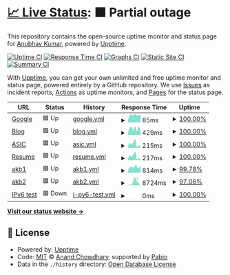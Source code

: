 # [📈 Live Status](https://akiitr.github.io/uptime): <!--live status--> **🟧 Partial outage**

This repository contains the open-source uptime monitor and status page for [Anubhav Kumar](akiitr.github.io), powered by [Upptime](https://github.com/upptime/upptime).

[![Uptime CI](https://github.com/akiitr/uptime/workflows/Uptime%20CI/badge.svg)](https://github.com/akiitr/uptime/actions?query=workflow%3A%22Uptime+CI%22)
[![Response Time CI](https://github.com/akiitr/uptime/workflows/Response%20Time%20CI/badge.svg)](https://github.com/akiitr/uptime/actions?query=workflow%3A%22Response+Time+CI%22)
[![Graphs CI](https://github.com/akiitr/uptime/workflows/Graphs%20CI/badge.svg)](https://github.com/akiitr/uptime/actions?query=workflow%3A%22Graphs+CI%22)
[![Static Site CI](https://github.com/akiitr/uptime/workflows/Static%20Site%20CI/badge.svg)](https://github.com/akiitr/uptime/actions?query=workflow%3A%22Static+Site+CI%22)
[![Summary CI](https://github.com/akiitr/uptime/workflows/Summary%20CI/badge.svg)](https://github.com/akiitr/uptime/actions?query=workflow%3A%22Summary+CI%22)

With [Upptime](https://upptime.js.org), you can get your own unlimited and free uptime monitor and status page, powered entirely by a GitHub repository. We use [Issues](https://github.com/akiitr/uptime/issues) as incident reports, [Actions](https://github.com/akiitr/uptime/actions) as uptime monitors, and [Pages](https://akiitr.github.io/uptime) for the status page.

<!--start: status pages-->
<!-- This summary is generated by Upptime (https://github.com/upptime/upptime) -->
<!-- Do not edit this manually, your changes will be overwritten -->
<!-- prettier-ignore -->
| URL | Status | History | Response Time | Uptime |
| --- | ------ | ------- | ------------- | ------ |
| <img alt="" src="https://icons.duckduckgo.com/ip3/www.google.com.ico" height="13"> [Google](https://www.google.com) | 🟩 Up | [google.yml](https://github.com/akiitr/uptime/commits/HEAD/history/google.yml) | <details><summary><img alt="Response time graph" src="./graphs/google/response-time-week.png" height="20"> 85ms</summary><br><a href="https://akiitr.github.io/uptime/history/google"><img alt="Response time 113" src="https://img.shields.io/endpoint?url=https%3A%2F%2Fraw.githubusercontent.com%2Fakiitr%2Fuptime%2FHEAD%2Fapi%2Fgoogle%2Fresponse-time.json"></a><br><a href="https://akiitr.github.io/uptime/history/google"><img alt="24-hour response time 79" src="https://img.shields.io/endpoint?url=https%3A%2F%2Fraw.githubusercontent.com%2Fakiitr%2Fuptime%2FHEAD%2Fapi%2Fgoogle%2Fresponse-time-day.json"></a><br><a href="https://akiitr.github.io/uptime/history/google"><img alt="7-day response time 85" src="https://img.shields.io/endpoint?url=https%3A%2F%2Fraw.githubusercontent.com%2Fakiitr%2Fuptime%2FHEAD%2Fapi%2Fgoogle%2Fresponse-time-week.json"></a><br><a href="https://akiitr.github.io/uptime/history/google"><img alt="30-day response time 93" src="https://img.shields.io/endpoint?url=https%3A%2F%2Fraw.githubusercontent.com%2Fakiitr%2Fuptime%2FHEAD%2Fapi%2Fgoogle%2Fresponse-time-month.json"></a><br><a href="https://akiitr.github.io/uptime/history/google"><img alt="1-year response time 113" src="https://img.shields.io/endpoint?url=https%3A%2F%2Fraw.githubusercontent.com%2Fakiitr%2Fuptime%2FHEAD%2Fapi%2Fgoogle%2Fresponse-time-year.json"></a></details> | <details><summary><a href="https://akiitr.github.io/uptime/history/google">100.00%</a></summary><a href="https://akiitr.github.io/uptime/history/google"><img alt="All-time uptime 100.00%" src="https://img.shields.io/endpoint?url=https%3A%2F%2Fraw.githubusercontent.com%2Fakiitr%2Fuptime%2FHEAD%2Fapi%2Fgoogle%2Fuptime.json"></a><br><a href="https://akiitr.github.io/uptime/history/google"><img alt="24-hour uptime 100.00%" src="https://img.shields.io/endpoint?url=https%3A%2F%2Fraw.githubusercontent.com%2Fakiitr%2Fuptime%2FHEAD%2Fapi%2Fgoogle%2Fuptime-day.json"></a><br><a href="https://akiitr.github.io/uptime/history/google"><img alt="7-day uptime 100.00%" src="https://img.shields.io/endpoint?url=https%3A%2F%2Fraw.githubusercontent.com%2Fakiitr%2Fuptime%2FHEAD%2Fapi%2Fgoogle%2Fuptime-week.json"></a><br><a href="https://akiitr.github.io/uptime/history/google"><img alt="30-day uptime 100.00%" src="https://img.shields.io/endpoint?url=https%3A%2F%2Fraw.githubusercontent.com%2Fakiitr%2Fuptime%2FHEAD%2Fapi%2Fgoogle%2Fuptime-month.json"></a><br><a href="https://akiitr.github.io/uptime/history/google"><img alt="1-year uptime 99.99%" src="https://img.shields.io/endpoint?url=https%3A%2F%2Fraw.githubusercontent.com%2Fakiitr%2Fuptime%2FHEAD%2Fapi%2Fgoogle%2Fuptime-year.json"></a></details>
| <img alt="" src="https://icons.duckduckgo.com/ip3/akiitr.github.io.ico" height="13"> [Blog](https://akiitr.github.io/) | 🟩 Up | [blog.yml](https://github.com/akiitr/uptime/commits/HEAD/history/blog.yml) | <details><summary><img alt="Response time graph" src="./graphs/blog/response-time-week.png" height="20"> 429ms</summary><br><a href="https://akiitr.github.io/uptime/history/blog"><img alt="Response time 278" src="https://img.shields.io/endpoint?url=https%3A%2F%2Fraw.githubusercontent.com%2Fakiitr%2Fuptime%2FHEAD%2Fapi%2Fblog%2Fresponse-time.json"></a><br><a href="https://akiitr.github.io/uptime/history/blog"><img alt="24-hour response time 255" src="https://img.shields.io/endpoint?url=https%3A%2F%2Fraw.githubusercontent.com%2Fakiitr%2Fuptime%2FHEAD%2Fapi%2Fblog%2Fresponse-time-day.json"></a><br><a href="https://akiitr.github.io/uptime/history/blog"><img alt="7-day response time 429" src="https://img.shields.io/endpoint?url=https%3A%2F%2Fraw.githubusercontent.com%2Fakiitr%2Fuptime%2FHEAD%2Fapi%2Fblog%2Fresponse-time-week.json"></a><br><a href="https://akiitr.github.io/uptime/history/blog"><img alt="30-day response time 343" src="https://img.shields.io/endpoint?url=https%3A%2F%2Fraw.githubusercontent.com%2Fakiitr%2Fuptime%2FHEAD%2Fapi%2Fblog%2Fresponse-time-month.json"></a><br><a href="https://akiitr.github.io/uptime/history/blog"><img alt="1-year response time 278" src="https://img.shields.io/endpoint?url=https%3A%2F%2Fraw.githubusercontent.com%2Fakiitr%2Fuptime%2FHEAD%2Fapi%2Fblog%2Fresponse-time-year.json"></a></details> | <details><summary><a href="https://akiitr.github.io/uptime/history/blog">100.00%</a></summary><a href="https://akiitr.github.io/uptime/history/blog"><img alt="All-time uptime 99.99%" src="https://img.shields.io/endpoint?url=https%3A%2F%2Fraw.githubusercontent.com%2Fakiitr%2Fuptime%2FHEAD%2Fapi%2Fblog%2Fuptime.json"></a><br><a href="https://akiitr.github.io/uptime/history/blog"><img alt="24-hour uptime 100.00%" src="https://img.shields.io/endpoint?url=https%3A%2F%2Fraw.githubusercontent.com%2Fakiitr%2Fuptime%2FHEAD%2Fapi%2Fblog%2Fuptime-day.json"></a><br><a href="https://akiitr.github.io/uptime/history/blog"><img alt="7-day uptime 100.00%" src="https://img.shields.io/endpoint?url=https%3A%2F%2Fraw.githubusercontent.com%2Fakiitr%2Fuptime%2FHEAD%2Fapi%2Fblog%2Fuptime-week.json"></a><br><a href="https://akiitr.github.io/uptime/history/blog"><img alt="30-day uptime 100.00%" src="https://img.shields.io/endpoint?url=https%3A%2F%2Fraw.githubusercontent.com%2Fakiitr%2Fuptime%2FHEAD%2Fapi%2Fblog%2Fuptime-month.json"></a><br><a href="https://akiitr.github.io/uptime/history/blog"><img alt="1-year uptime 99.99%" src="https://img.shields.io/endpoint?url=https%3A%2F%2Fraw.githubusercontent.com%2Fakiitr%2Fuptime%2FHEAD%2Fapi%2Fblog%2Fuptime-year.json"></a></details>
| <img alt="" src="https://icons.duckduckgo.com/ip3/akiitr.github.io.ico" height="13"> [ASIC](https://akiitr.github.io/asic) | 🟩 Up | [asic.yml](https://github.com/akiitr/uptime/commits/HEAD/history/asic.yml) | <details><summary><img alt="Response time graph" src="./graphs/asic/response-time-week.png" height="20"> 215ms</summary><br><a href="https://akiitr.github.io/uptime/history/asic"><img alt="Response time 115" src="https://img.shields.io/endpoint?url=https%3A%2F%2Fraw.githubusercontent.com%2Fakiitr%2Fuptime%2FHEAD%2Fapi%2Fasic%2Fresponse-time.json"></a><br><a href="https://akiitr.github.io/uptime/history/asic"><img alt="24-hour response time 72" src="https://img.shields.io/endpoint?url=https%3A%2F%2Fraw.githubusercontent.com%2Fakiitr%2Fuptime%2FHEAD%2Fapi%2Fasic%2Fresponse-time-day.json"></a><br><a href="https://akiitr.github.io/uptime/history/asic"><img alt="7-day response time 215" src="https://img.shields.io/endpoint?url=https%3A%2F%2Fraw.githubusercontent.com%2Fakiitr%2Fuptime%2FHEAD%2Fapi%2Fasic%2Fresponse-time-week.json"></a><br><a href="https://akiitr.github.io/uptime/history/asic"><img alt="30-day response time 155" src="https://img.shields.io/endpoint?url=https%3A%2F%2Fraw.githubusercontent.com%2Fakiitr%2Fuptime%2FHEAD%2Fapi%2Fasic%2Fresponse-time-month.json"></a><br><a href="https://akiitr.github.io/uptime/history/asic"><img alt="1-year response time 115" src="https://img.shields.io/endpoint?url=https%3A%2F%2Fraw.githubusercontent.com%2Fakiitr%2Fuptime%2FHEAD%2Fapi%2Fasic%2Fresponse-time-year.json"></a></details> | <details><summary><a href="https://akiitr.github.io/uptime/history/asic">100.00%</a></summary><a href="https://akiitr.github.io/uptime/history/asic"><img alt="All-time uptime 99.99%" src="https://img.shields.io/endpoint?url=https%3A%2F%2Fraw.githubusercontent.com%2Fakiitr%2Fuptime%2FHEAD%2Fapi%2Fasic%2Fuptime.json"></a><br><a href="https://akiitr.github.io/uptime/history/asic"><img alt="24-hour uptime 100.00%" src="https://img.shields.io/endpoint?url=https%3A%2F%2Fraw.githubusercontent.com%2Fakiitr%2Fuptime%2FHEAD%2Fapi%2Fasic%2Fuptime-day.json"></a><br><a href="https://akiitr.github.io/uptime/history/asic"><img alt="7-day uptime 100.00%" src="https://img.shields.io/endpoint?url=https%3A%2F%2Fraw.githubusercontent.com%2Fakiitr%2Fuptime%2FHEAD%2Fapi%2Fasic%2Fuptime-week.json"></a><br><a href="https://akiitr.github.io/uptime/history/asic"><img alt="30-day uptime 100.00%" src="https://img.shields.io/endpoint?url=https%3A%2F%2Fraw.githubusercontent.com%2Fakiitr%2Fuptime%2FHEAD%2Fapi%2Fasic%2Fuptime-month.json"></a><br><a href="https://akiitr.github.io/uptime/history/asic"><img alt="1-year uptime 99.99%" src="https://img.shields.io/endpoint?url=https%3A%2F%2Fraw.githubusercontent.com%2Fakiitr%2Fuptime%2FHEAD%2Fapi%2Fasic%2Fuptime-year.json"></a></details>
| <img alt="" src="https://icons.duckduckgo.com/ip3/akiitr.github.io.ico" height="13"> [Resume](https://akiitr.github.io/resume) | 🟩 Up | [resume.yml](https://github.com/akiitr/uptime/commits/HEAD/history/resume.yml) | <details><summary><img alt="Response time graph" src="./graphs/resume/response-time-week.png" height="20"> 217ms</summary><br><a href="https://akiitr.github.io/uptime/history/resume"><img alt="Response time 119" src="https://img.shields.io/endpoint?url=https%3A%2F%2Fraw.githubusercontent.com%2Fakiitr%2Fuptime%2FHEAD%2Fapi%2Fresume%2Fresponse-time.json"></a><br><a href="https://akiitr.github.io/uptime/history/resume"><img alt="24-hour response time 56" src="https://img.shields.io/endpoint?url=https%3A%2F%2Fraw.githubusercontent.com%2Fakiitr%2Fuptime%2FHEAD%2Fapi%2Fresume%2Fresponse-time-day.json"></a><br><a href="https://akiitr.github.io/uptime/history/resume"><img alt="7-day response time 217" src="https://img.shields.io/endpoint?url=https%3A%2F%2Fraw.githubusercontent.com%2Fakiitr%2Fuptime%2FHEAD%2Fapi%2Fresume%2Fresponse-time-week.json"></a><br><a href="https://akiitr.github.io/uptime/history/resume"><img alt="30-day response time 158" src="https://img.shields.io/endpoint?url=https%3A%2F%2Fraw.githubusercontent.com%2Fakiitr%2Fuptime%2FHEAD%2Fapi%2Fresume%2Fresponse-time-month.json"></a><br><a href="https://akiitr.github.io/uptime/history/resume"><img alt="1-year response time 119" src="https://img.shields.io/endpoint?url=https%3A%2F%2Fraw.githubusercontent.com%2Fakiitr%2Fuptime%2FHEAD%2Fapi%2Fresume%2Fresponse-time-year.json"></a></details> | <details><summary><a href="https://akiitr.github.io/uptime/history/resume">100.00%</a></summary><a href="https://akiitr.github.io/uptime/history/resume"><img alt="All-time uptime 99.99%" src="https://img.shields.io/endpoint?url=https%3A%2F%2Fraw.githubusercontent.com%2Fakiitr%2Fuptime%2FHEAD%2Fapi%2Fresume%2Fuptime.json"></a><br><a href="https://akiitr.github.io/uptime/history/resume"><img alt="24-hour uptime 100.00%" src="https://img.shields.io/endpoint?url=https%3A%2F%2Fraw.githubusercontent.com%2Fakiitr%2Fuptime%2FHEAD%2Fapi%2Fresume%2Fuptime-day.json"></a><br><a href="https://akiitr.github.io/uptime/history/resume"><img alt="7-day uptime 100.00%" src="https://img.shields.io/endpoint?url=https%3A%2F%2Fraw.githubusercontent.com%2Fakiitr%2Fuptime%2FHEAD%2Fapi%2Fresume%2Fuptime-week.json"></a><br><a href="https://akiitr.github.io/uptime/history/resume"><img alt="30-day uptime 100.00%" src="https://img.shields.io/endpoint?url=https%3A%2F%2Fraw.githubusercontent.com%2Fakiitr%2Fuptime%2FHEAD%2Fapi%2Fresume%2Fuptime-month.json"></a><br><a href="https://akiitr.github.io/uptime/history/resume"><img alt="1-year uptime 99.99%" src="https://img.shields.io/endpoint?url=https%3A%2F%2Fraw.githubusercontent.com%2Fakiitr%2Fuptime%2FHEAD%2Fapi%2Fresume%2Fuptime-year.json"></a></details>
| <img alt="" src="https://icons.duckduckgo.com/ip3/akb1.centralindia.cloudapp.azure.com.ico" height="13"> [akb1](https://akb1.centralindia.cloudapp.azure.com/) | 🟩 Up | [akb1.yml](https://github.com/akiitr/uptime/commits/HEAD/history/akb1.yml) | <details><summary><img alt="Response time graph" src="./graphs/akb1/response-time-week.png" height="20"> 814ms</summary><br><a href="https://akiitr.github.io/uptime/history/akb1"><img alt="Response time 749" src="https://img.shields.io/endpoint?url=https%3A%2F%2Fraw.githubusercontent.com%2Fakiitr%2Fuptime%2FHEAD%2Fapi%2Fakb1%2Fresponse-time.json"></a><br><a href="https://akiitr.github.io/uptime/history/akb1"><img alt="24-hour response time 1052" src="https://img.shields.io/endpoint?url=https%3A%2F%2Fraw.githubusercontent.com%2Fakiitr%2Fuptime%2FHEAD%2Fapi%2Fakb1%2Fresponse-time-day.json"></a><br><a href="https://akiitr.github.io/uptime/history/akb1"><img alt="7-day response time 814" src="https://img.shields.io/endpoint?url=https%3A%2F%2Fraw.githubusercontent.com%2Fakiitr%2Fuptime%2FHEAD%2Fapi%2Fakb1%2Fresponse-time-week.json"></a><br><a href="https://akiitr.github.io/uptime/history/akb1"><img alt="30-day response time 762" src="https://img.shields.io/endpoint?url=https%3A%2F%2Fraw.githubusercontent.com%2Fakiitr%2Fuptime%2FHEAD%2Fapi%2Fakb1%2Fresponse-time-month.json"></a><br><a href="https://akiitr.github.io/uptime/history/akb1"><img alt="1-year response time 749" src="https://img.shields.io/endpoint?url=https%3A%2F%2Fraw.githubusercontent.com%2Fakiitr%2Fuptime%2FHEAD%2Fapi%2Fakb1%2Fresponse-time-year.json"></a></details> | <details><summary><a href="https://akiitr.github.io/uptime/history/akb1">99.78%</a></summary><a href="https://akiitr.github.io/uptime/history/akb1"><img alt="All-time uptime 99.58%" src="https://img.shields.io/endpoint?url=https%3A%2F%2Fraw.githubusercontent.com%2Fakiitr%2Fuptime%2FHEAD%2Fapi%2Fakb1%2Fuptime.json"></a><br><a href="https://akiitr.github.io/uptime/history/akb1"><img alt="24-hour uptime 100.00%" src="https://img.shields.io/endpoint?url=https%3A%2F%2Fraw.githubusercontent.com%2Fakiitr%2Fuptime%2FHEAD%2Fapi%2Fakb1%2Fuptime-day.json"></a><br><a href="https://akiitr.github.io/uptime/history/akb1"><img alt="7-day uptime 99.78%" src="https://img.shields.io/endpoint?url=https%3A%2F%2Fraw.githubusercontent.com%2Fakiitr%2Fuptime%2FHEAD%2Fapi%2Fakb1%2Fuptime-week.json"></a><br><a href="https://akiitr.github.io/uptime/history/akb1"><img alt="30-day uptime 99.40%" src="https://img.shields.io/endpoint?url=https%3A%2F%2Fraw.githubusercontent.com%2Fakiitr%2Fuptime%2FHEAD%2Fapi%2Fakb1%2Fuptime-month.json"></a><br><a href="https://akiitr.github.io/uptime/history/akb1"><img alt="1-year uptime 99.58%" src="https://img.shields.io/endpoint?url=https%3A%2F%2Fraw.githubusercontent.com%2Fakiitr%2Fuptime%2FHEAD%2Fapi%2Fakb1%2Fuptime-year.json"></a></details>
| <img alt="" src="https://icons.duckduckgo.com/ip3/akb2.centralindia.cloudapp.azure.com.ico" height="13"> [akb2](https://akb2.centralindia.cloudapp.azure.com/) | 🟩 Up | [akb2.yml](https://github.com/akiitr/uptime/commits/HEAD/history/akb2.yml) | <details><summary><img alt="Response time graph" src="./graphs/akb2/response-time-week.png" height="20"> 8724ms</summary><br><a href="https://akiitr.github.io/uptime/history/akb2"><img alt="Response time 3889" src="https://img.shields.io/endpoint?url=https%3A%2F%2Fraw.githubusercontent.com%2Fakiitr%2Fuptime%2FHEAD%2Fapi%2Fakb2%2Fresponse-time.json"></a><br><a href="https://akiitr.github.io/uptime/history/akb2"><img alt="24-hour response time 811" src="https://img.shields.io/endpoint?url=https%3A%2F%2Fraw.githubusercontent.com%2Fakiitr%2Fuptime%2FHEAD%2Fapi%2Fakb2%2Fresponse-time-day.json"></a><br><a href="https://akiitr.github.io/uptime/history/akb2"><img alt="7-day response time 8724" src="https://img.shields.io/endpoint?url=https%3A%2F%2Fraw.githubusercontent.com%2Fakiitr%2Fuptime%2FHEAD%2Fapi%2Fakb2%2Fresponse-time-week.json"></a><br><a href="https://akiitr.github.io/uptime/history/akb2"><img alt="30-day response time 5046" src="https://img.shields.io/endpoint?url=https%3A%2F%2Fraw.githubusercontent.com%2Fakiitr%2Fuptime%2FHEAD%2Fapi%2Fakb2%2Fresponse-time-month.json"></a><br><a href="https://akiitr.github.io/uptime/history/akb2"><img alt="1-year response time 3889" src="https://img.shields.io/endpoint?url=https%3A%2F%2Fraw.githubusercontent.com%2Fakiitr%2Fuptime%2FHEAD%2Fapi%2Fakb2%2Fresponse-time-year.json"></a></details> | <details><summary><a href="https://akiitr.github.io/uptime/history/akb2">97.06%</a></summary><a href="https://akiitr.github.io/uptime/history/akb2"><img alt="All-time uptime 99.40%" src="https://img.shields.io/endpoint?url=https%3A%2F%2Fraw.githubusercontent.com%2Fakiitr%2Fuptime%2FHEAD%2Fapi%2Fakb2%2Fuptime.json"></a><br><a href="https://akiitr.github.io/uptime/history/akb2"><img alt="24-hour uptime 100.00%" src="https://img.shields.io/endpoint?url=https%3A%2F%2Fraw.githubusercontent.com%2Fakiitr%2Fuptime%2FHEAD%2Fapi%2Fakb2%2Fuptime-day.json"></a><br><a href="https://akiitr.github.io/uptime/history/akb2"><img alt="7-day uptime 97.06%" src="https://img.shields.io/endpoint?url=https%3A%2F%2Fraw.githubusercontent.com%2Fakiitr%2Fuptime%2FHEAD%2Fapi%2Fakb2%2Fuptime-week.json"></a><br><a href="https://akiitr.github.io/uptime/history/akb2"><img alt="30-day uptime 99.32%" src="https://img.shields.io/endpoint?url=https%3A%2F%2Fraw.githubusercontent.com%2Fakiitr%2Fuptime%2FHEAD%2Fapi%2Fakb2%2Fuptime-month.json"></a><br><a href="https://akiitr.github.io/uptime/history/akb2"><img alt="1-year uptime 99.40%" src="https://img.shields.io/endpoint?url=https%3A%2F%2Fraw.githubusercontent.com%2Fakiitr%2Fuptime%2FHEAD%2Fapi%2Fakb2%2Fuptime-year.json"></a></details>
| <img alt="" src="https://icons.duckduckgo.com/ip3/null.ico" height="13"> [IPv6 test](forwardemail.net) | 🟥 Down | [i-pv6-test.yml](https://github.com/akiitr/uptime/commits/HEAD/history/i-pv6-test.yml) | <details><summary><img alt="Response time graph" src="./graphs/i-pv6-test/response-time-week.png" height="20"> 0ms</summary><br><a href="https://akiitr.github.io/uptime/history/i-pv6-test"><img alt="Response time 0" src="https://img.shields.io/endpoint?url=https%3A%2F%2Fraw.githubusercontent.com%2Fakiitr%2Fuptime%2FHEAD%2Fapi%2Fi-pv6-test%2Fresponse-time.json"></a><br><a href="https://akiitr.github.io/uptime/history/i-pv6-test"><img alt="24-hour response time 0" src="https://img.shields.io/endpoint?url=https%3A%2F%2Fraw.githubusercontent.com%2Fakiitr%2Fuptime%2FHEAD%2Fapi%2Fi-pv6-test%2Fresponse-time-day.json"></a><br><a href="https://akiitr.github.io/uptime/history/i-pv6-test"><img alt="7-day response time 0" src="https://img.shields.io/endpoint?url=https%3A%2F%2Fraw.githubusercontent.com%2Fakiitr%2Fuptime%2FHEAD%2Fapi%2Fi-pv6-test%2Fresponse-time-week.json"></a><br><a href="https://akiitr.github.io/uptime/history/i-pv6-test"><img alt="30-day response time 0" src="https://img.shields.io/endpoint?url=https%3A%2F%2Fraw.githubusercontent.com%2Fakiitr%2Fuptime%2FHEAD%2Fapi%2Fi-pv6-test%2Fresponse-time-month.json"></a><br><a href="https://akiitr.github.io/uptime/history/i-pv6-test"><img alt="1-year response time 0" src="https://img.shields.io/endpoint?url=https%3A%2F%2Fraw.githubusercontent.com%2Fakiitr%2Fuptime%2FHEAD%2Fapi%2Fi-pv6-test%2Fresponse-time-year.json"></a></details> | <details><summary><a href="https://akiitr.github.io/uptime/history/i-pv6-test">100.00%</a></summary><a href="https://akiitr.github.io/uptime/history/i-pv6-test"><img alt="All-time uptime 100.00%" src="https://img.shields.io/endpoint?url=https%3A%2F%2Fraw.githubusercontent.com%2Fakiitr%2Fuptime%2FHEAD%2Fapi%2Fi-pv6-test%2Fuptime.json"></a><br><a href="https://akiitr.github.io/uptime/history/i-pv6-test"><img alt="24-hour uptime 100.00%" src="https://img.shields.io/endpoint?url=https%3A%2F%2Fraw.githubusercontent.com%2Fakiitr%2Fuptime%2FHEAD%2Fapi%2Fi-pv6-test%2Fuptime-day.json"></a><br><a href="https://akiitr.github.io/uptime/history/i-pv6-test"><img alt="7-day uptime 100.00%" src="https://img.shields.io/endpoint?url=https%3A%2F%2Fraw.githubusercontent.com%2Fakiitr%2Fuptime%2FHEAD%2Fapi%2Fi-pv6-test%2Fuptime-week.json"></a><br><a href="https://akiitr.github.io/uptime/history/i-pv6-test"><img alt="30-day uptime 100.00%" src="https://img.shields.io/endpoint?url=https%3A%2F%2Fraw.githubusercontent.com%2Fakiitr%2Fuptime%2FHEAD%2Fapi%2Fi-pv6-test%2Fuptime-month.json"></a><br><a href="https://akiitr.github.io/uptime/history/i-pv6-test"><img alt="1-year uptime 100.00%" src="https://img.shields.io/endpoint?url=https%3A%2F%2Fraw.githubusercontent.com%2Fakiitr%2Fuptime%2FHEAD%2Fapi%2Fi-pv6-test%2Fuptime-year.json"></a></details>

<!--end: status pages-->

[**Visit our status website →**](https://akiitr.github.io/uptime)

## 📄 License

- Powered by: [Upptime](https://github.com/upptime/upptime)
- Code: [MIT](./LICENSE) © [Anand Chowdhary](https://anandchowdhary.com), supported by [Pabio](https://pabio.com)
- Data in the `./history` directory: [Open Database License](https://opendatacommons.org/licenses/odbl/1-0/)
